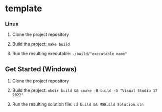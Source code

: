 # template

### Linux

1. Clone the project repository

2. Build the project: `make build`

3. Run the resulting executable: `./build/"executable name"`

## Get Started (Windows)

1. Clone the project repository

2. Build the project: `mkdir build && cmake -B build -G "Visual Studio 17 2022" `

3. Run the resulting solution file: `cd build && MSBuild Solution.sln`
